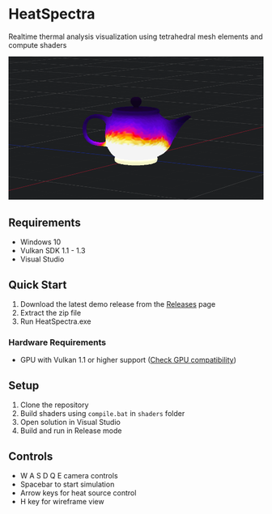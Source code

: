 # HeatSpectra

Realtime thermal analysis visualization using tetrahedral mesh elements and compute shaders

![Heat Transfer Capture](x64/Release/capture.png)

## Requirements
- Windows 10
- Vulkan SDK 1.1 - 1.3
- Visual Studio 

## Quick Start
1. Download the latest demo release from the [Releases](https://github.com/tsun3doku/HeatSpectra/releases) page
2. Extract the zip file
3. Run HeatSpectra.exe

### Hardware Requirements
- GPU with Vulkan 1.1 or higher support ([Check GPU compatibility](https://vulkan.gpuinfo.org/))

## Setup
1. Clone the repository
2. Build shaders using `compile.bat` in `shaders` folder
3. Open solution in Visual Studio
4. Build and run in Release mode

## Controls
- W A S D Q E camera controls
- Spacebar to start simulation
- Arrow keys for heat source control
- H key for wireframe view

